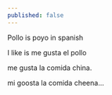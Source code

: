 ```yaml
---
published: false
---
```


Pollo is poyo in spanish 

I like is me gusta el pollo


me gusta la comida china.

mi goosta la comida cheena...
